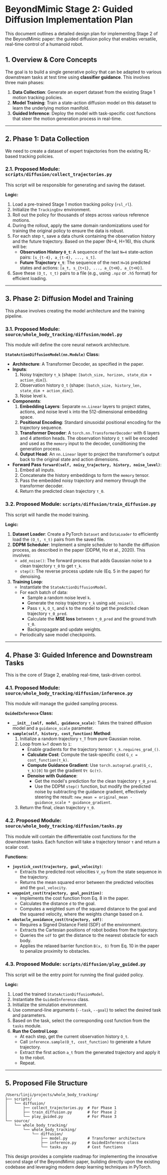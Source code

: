# BeyondMimic Stage 2: Guided Diffusion Implementation Plan

This document outlines a detailed design plan for implementing Stage 2 of the BeyondMimic paper: the guided diffusion policy that enables versatile, real-time control of a humanoid robot.

## 1. Overview & Core Concepts

The goal is to build a single generative policy that can be adapted to various downstream tasks at test time using **classifier guidance**. This involves three main phases:
1.  **Data Collection**: Generate an expert dataset from the existing Stage 1 motion tracking policies.
2.  **Model Training**: Train a state-action diffusion model on this dataset to learn the underlying motion manifold.
3.  **Guided Inference**: Deploy the model with task-specific cost functions that steer the motion generation process in real-time.

---

## 2. Phase 1: Data Collection

We need to create a dataset of expert trajectories from the existing RL-based tracking policies.

### 2.1. Proposed Module: `scripts/diffusion/collect_trajectories.py`

This script will be responsible for generating and saving the dataset.

**Logic:**
1.  Load a pre-trained Stage 1 motion tracking policy (`rsl_rl`).
2.  Initialize the `TrackingEnv` environment.
3.  Roll out the policy for thousands of steps across various reference motions.
4.  During the rollout, apply the same domain randomizations used for training the original policy to ensure the data is robust.
5.  For each step `t`, save a data chunk containing the observation history and the future trajectory. Based on the paper (N=4, H=16), this chunk will be:
    *   **Observation History `O_t`**: A sequence of the last `N=4` state-action pairs: `[s_{t-4}, a_{t-4}, ..., s_t]`.
    *   **Future Trajectory `τ_t`**: The sequence of the next `H=16` predicted states and actions: `[a_t, s_{t+1}, ..., a_{t+H}, a_{t+H}]`.
6.  Save these `(O_t, τ_t)` pairs to a file (e.g., using `.npz` or `.h5` format) for efficient loading.

---

## 3. Phase 2: Diffusion Model and Training

This phase involves creating the model architecture and the training pipeline.

### 3.1. Proposed Module: `source/whole_body_tracking/diffusion/model.py`

This module will define the core neural network architecture.

**`StateActionDiffusionModel(nn.Module)` Class:**
*   **Architecture**: A Transformer Decoder, as specified in the paper.
*   **Inputs**:
    1.  Noisy trajectory `τ_k` (shape: `[batch_size, horizon, state_dim + action_dim]`).
    2.  Observation history `O_t` (shape: `[batch_size, history_len, state_dim + action_dim]`).
    3.  Noise level `k`.
*   **Components**:
    1.  **Embedding Layers**: Separate `nn.Linear` layers to project states, actions, and noise level `k` into the 512-dimensional embedding space.
    2.  **Positional Encoding**: Standard sinusoidal positional encoding for the trajectory sequence.
    3.  **Transformer Decoder**: A `torch.nn.TransformerDecoder` with 6 layers and 4 attention heads. The observation history `O_t` will be encoded and used as the `memory` input to the decoder, conditioning the generation process.
    4.  **Output Head**: An `nn.Linear` layer to project the transformer's output back to the original state and action dimensions.
*   **Forward Pass `forward(self, noisy_trajectory, history, noise_level)`**:
    1.  Embed all inputs.
    2.  Concatenate the history embeddings to form the `memory` tensor.
    3.  Pass the embedded noisy trajectory and memory through the transformer decoder.
    4.  Return the predicted clean trajectory `τ_0`.

### 3.2. Proposed Module: `scripts/diffusion/train_diffusion.py`

This script will handle the model training.

**Logic:**
1.  **Dataset Loader**: Create a PyTorch `Dataset` and `DataLoader` to efficiently load the `(O_t, τ_t)` pairs from the saved file.
2.  **DDPM Scheduler**: Implement a simple scheduler to handle the diffusion process, as described in the paper (DDPM, Ho et al., 2020). This involves:
    *   `add_noise()`: The forward process that adds Gaussian noise to a clean trajectory `τ_0` to get `τ_k`.
    *   `step()`: The reverse process update rule (Eq. 5 in the paper) for denoising.
3.  **Training Loop**:
    *   Instantiate the `StateActionDiffusionModel`.
    *   For each batch of data:
        *   Sample a random noise level `k`.
        *   Generate the noisy trajectory `τ_k` using `add_noise()`.
        *   Pass `τ_k`, `O_t`, and `k` to the model to get the predicted clean trajectory `τ_0_pred`.
        *   Calculate the **MSE loss** between `τ_0_pred` and the ground truth `τ_0`.
        *   Backpropagate and update weights.
    *   Periodically save model checkpoints.

---

## 4. Phase 3: Guided Inference and Downstream Tasks

This is the core of Stage 2, enabling real-time, task-driven control.

### 4.1. Proposed Module: `source/whole_body_tracking/diffusion/inference.py`

This module will manage the guided sampling process.

**`GuidedInference` Class:**
*   **`__init__(self, model, guidance_scale)`**: Takes the trained diffusion model and a `guidance_scale` parameter.
*   **`sample(self, history, cost_function)` Method**:
    1.  Initialize a random trajectory `τ_T` from pure Gaussian noise.
    2.  Loop from `k=T` down to `1`:
        *   Enable gradients for the trajectory tensor: `τ_k.requires_grad_()`.
        *   **Calculate Cost**: Compute the task-specific cost `G_c = cost_function(τ_k)`.
        *   **Compute Guidance Gradient**: Use `torch.autograd.grad(G_c, τ_k)[0]` to get the gradient `∇τ Gc(τ)`.
        *   **Denoise with Guidance**:
            *   Get the model's prediction for the clean trajectory `τ_0_pred`.
            *   Use the DDPM `step()` function, but modify the predicted noise by subtracting the guidance gradient, effectively steering the result: `new_mean = original_mean - guidance_scale * guidance_gradient`.
    3.  Return the final, clean trajectory `τ_0`.

### 4.2. Proposed Module: `source/whole_body_tracking/diffusion/tasks.py`

This module will contain the differentiable cost functions for the downstream tasks. Each function will take a trajectory tensor `τ` and return a scalar cost.

**Functions:**
*   **`joystick_cost(trajectory, goal_velocity)`**:
    *   Extracts the predicted root velocities `V_xy` from the state sequence in the trajectory.
    *   Returns the mean squared error between the predicted velocities and the `goal_velocity`.
*   **`waypoint_cost(trajectory, goal_position)`**:
    *   Implements the cost function from Eq. 8 in the paper.
    *   Calculates the distance `d` to the goal.
    *   Computes a weighted sum of the squared distance to the goal and the squared velocity, where the weights change based on `d`.
*   **`obstacle_avoidance_cost(trajectory, sdf)`**:
    *   Requires a Signed Distance Field (SDF) of the environment.
    *   Extracts the Cartesian positions of robot bodies from the trajectory.
    *   Queries the `sdf` to get the distance to the nearest obstacle for each body.
    *   Applies the relaxed barrier function `B(x, δ)` from Eq. 10 in the paper to penalize proximity to obstacles.

### 4.3. Proposed Module: `scripts/diffusion/play_guided.py`

This script will be the entry point for running the final guided policy.

**Logic:**
1.  Load the trained `StateActionDiffusionModel`.
2.  Instantiate the `GuidedInference` class.
3.  Initialize the simulation environment.
4.  Use command-line arguments (`--task`, `--goal`) to select the desired task and parameters.
5.  Based on the task, select the corresponding cost function from the `tasks` module.
6.  **Run the Control Loop**:
    *   At each step, get the current observation history `O_t`.
    *   Call `inference.sample(O_t, cost_function)` to generate a future trajectory.
    *   Extract the first action `a_t` from the generated trajectory and apply it to the robot.
    *   Repeat.

---

## 5. Proposed File Structure

```
/Users/linji/projects/whole_body_tracking/
├── scripts/
│   └── diffusion/
│       ├── collect_trajectories.py  # For Phase 1
│       ├── train_diffusion.py       # For Phase 2
│       └── play_guided.py           # For Phase 3
└── source/
    └── whole_body_tracking/
        └── whole_body_tracking/
            └── diffusion/
                ├── model.py         # Transformer architecture
                ├── inference.py     # GuidedInference class
                └── tasks.py         # Cost functions
```

This design provides a complete roadmap for implementing the innovative second stage of the BeyondMimic paper, building directly upon the existing codebase and leveraging modern deep learning techniques in PyTorch.
